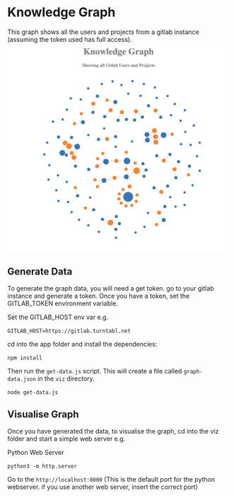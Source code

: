# Knowledge Graph
This graph shows all the users and projects from a gitlab instance (assuming the token used has full access).
![alt text](graph-image.png)

## Generate Data
To generate the graph data, you will need a get token. go to your gitlab instance and generate a token. Once you 
have a token, set the GITLAB_TOKEN environment variable.

Set the GITLAB_HOST env var e.g. 
```
GITLAB_HOST=https://gitlab.turntabl.net
```

cd into the app folder and install the dependencies:
```
npm install
```
Then run the `get-data.js` script. This will create a file called `graph-data.json` in the `viz` directory.
```
node get-data.js
```


## Visualise Graph
Once you have generated the data, to visualise the graph, cd into the viz folder and start a simple web server e.g.

Python Web Server
```
python3 -m http.server
```

Go to the `http://localhost:8000` (This is the default port for the python webserver. if you use another web server, 
insert the correct port)